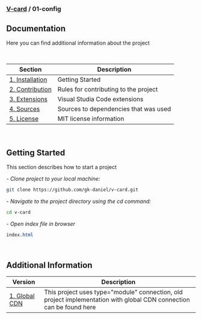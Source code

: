 ## 
### [V-card](../README.md) / 01-config
## 

## Documentation

Here you can find additional information about the project

<br>


| Section              | Description                                |
|----------------------|--------------------------------------------|
[1. Installation](./01-docs/01-Installation.md) | Getting Started |
[2. Contribution](./01-docs/02-Contribution.md) | Rules for contributing to the project              |
[3. Extensions](./01-docs/03-Extensions.md)      | Visual Studia Code extensions     |
[4. Sources](./01-docs/04-Sources.md)      | Sources to dependencies that was used |
[5. License](./01-docs/05-License.md)  | MIT license information      |

<br>

## Getting Started

This section describes how to start a project 


*<em> - Clone project to your local machine: </em>*

```bash
git clone https://github.com/gk-daniel/v-card.git
```  

*<em> - Navigate to the project directory using the cd command: </em>*

```bash
cd v-card
```  

*<em> - Open index file in browser  </em>*

```css
index.html
```  

<br>

## Additional Information

| Version              | Description                                |
|----------------------|--------------------------------------------|
[1. Global CDN](./02-archive/00-Archive.md) | This project uses type="module" connection, old project implementation with global CDN connection can be found here |
